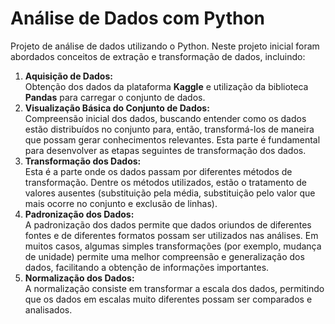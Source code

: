 # Análise de Dados com Python

<div>Projeto de análise de dados utilizando o Python. Neste projeto inicial foram abordados conceitos de extração e transformação de dados, incluindo:</div>
<div>
<ol>
    <li><b>Aquisição de Dados:</b><br>
        Obtenção dos dados da plataforma <b>Kaggle</b> e utilização da biblioteca <b>Pandas</b> para carregar o conjunto de dados.</li>
    <li><b>Visualização Básica do Conjunto de Dados:</b><br>
        Compreensão inicial dos dados, buscando entender como os dados estão distribuídos no conjunto para, então, transformá-los de maneira que possam gerar conhecimentos relevantes. Esta parte é fundamental para desenvolver as etapas seguintes de transformação dos dados.</a></li>
    <li><b>Transformação dos Dados:</b><br>
        Esta é a parte onde os dados passam por diferentes métodos de transformação. Dentre os métodos utilizados, estão o tratamento de valores ausentes (substituição pela média, substituição pelo valor que mais ocorre no conjunto e exclusão de linhas).</a></li>
    <li><b>Padronização dos Dados:</b><br>
        A padronização dos dados permite que dados oriundos de diferentes fontes e de diferentes formatos possam ser utilizados nas análises. Em muitos casos, algumas simples transformações (por exemplo, mudança de unidade) permite uma melhor compreensão e generalização dos dados, facilitando a obtenção de informações importantes.</a></li>
    <li><b>Normalização dos Dados:</b><br>
        A normalização consiste em transformar a escala dos dados, permitindo que os dados em escalas muito diferentes possam ser comparados e analisados.</a></li>
</ol>
</div>